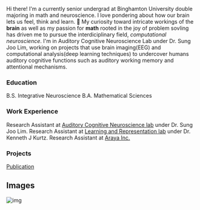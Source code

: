 Hi there! I'm a currently senior undergrad at Binghamton University double majoring in math and neuroscience. I love pondering about how our brain lets us feel, think and learn. :brain: My curiosity toward intricate workings of the **brain** as well as my passion for **math** rooted in the joy of problem sovling has driven me to pursue the interdiciplinary field, _computational neuroscience_. I'm in Auditory Cognitive Neuroscience Lab under Dr. Sung Joo Lim, working on projects that use brain imaging(EEG) and computational analysis(deep learning techniques) to undercover humans auditory cognitive functions such as auditory working memory and attentional mechanisms.

### Education
B.S. Integrative Neuroscience
B.A. Mathematical Sciences

### Work Experience
Research Assistant at [Auditory Cognitive Neuroscience lab](https://sites.google.com/binghamton.edu/limlab/) under Dr. Sung Joo Lim.
Research Assistant at [Learning and Representation lab](https://kurtzlab.binghamton.edu/) under Dr. Kenneth J Kurtz.
Research Assistant at [Araya Inc.]([https://www.araya.org/en/](https://research.araya.org/))

### Projects
[Publication](link)

## Images
![img](/assets/img/)
